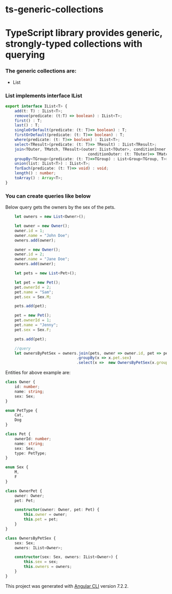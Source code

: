 # ts-generic-collections
# TypeScript library provides generic, strongly-typed collections with querying

### The generic collections are:

*   List

### List implements interface IList<T>

```typescript
export interface IList<T> {
    add(t: T) : IList<T>;
    remove(predicate: (t:T) => boolean) : IList<T>;
    first() : T;
    last() : T;
    singleOrDefault(predicate: (t: T)=> boolean) : T;    
    firstOrDefault(predicate: (t: T)=> boolean) : T;
    where(predicate: (t: T)=> boolean) : IList<T>;
    select<TResult>(predicate: (t: T)=> TResult) : IList<TResult>;
    join<TOuter, TMatch, TResult>(outer: IList<TOuter>, conditionInner: (t: T)=> TMatch, 
                                    conditionOuter: (t: TOuter)=> TMatch, select: (x: T, y:TOuter)=> TResult) : IList<TResult>;
    groupBy<TGroup>(predicate: (t: T)=>TGroup) : List<Group<TGroup, T>>;
    union(list: IList<T>) : IList<T>;
    forEach(predicate: (t: T)=> void) : void;
    length() : number;
    toArray() : Array<T>;
}
```

### You can create queries like below

Below query gets the owners by the sex of the pets.

```typescript
    let owners = new List<Owner>();

    let owner = new Owner();
    owner.id = 1;
    owner.name = "John Doe";
    owners.add(owner);

    owner = new Owner();
    owner.id = 2;
    owner.name = "Jane Doe";
    owners.add(owner);    

    let pets = new List<Pet>();

    let pet = new Pet();
    pet.ownerId = 2;
    pet.name = "Sam";
    pet.sex = Sex.M;

    pets.add(pet);

    pet = new Pet();
    pet.ownerId = 1;
    pet.name = "Jenny";
    pet.sex = Sex.F;

    pets.add(pet);

    //query
    let ownersByPetSex = owners.join(pets, owner => owner.id, pet => pet.ownerId, (x, y) => new OwnerPet(x,y))
                               .groupBy(x => x.pet.sex)
                               .select(x =>  new OwnersByPetSex(x.group, x.list.select(y => y.owner)));
```

Entities for above example are:

```typescript
class Owner {
    id: number;
    name: string;
    sex: Sex;
}

enum PetType {
    Cat,
    Dog
}

class Pet {
    ownerId: number;
    name: string;
    sex: Sex;
    type: PetType;
}

enum Sex {
    M,
    F
}

class OwnerPet {
    owner: Owner;
    pet: Pet;

    constructor(owner: Owner, pet: Pet) {
        this.owner = owner;
        this.pet = pet;
    }
}

class OwnersByPetSex {
    sex: Sex;
    owners: IList<Owner>;

    constructor(sex: Sex, owners: IList<Owner>) {
        this.sex = sex;
        this.owners = owners;
    }
}
```

This project was generated with [Angular CLI](https://github.com/angular/angular-cli) version 7.2.2.